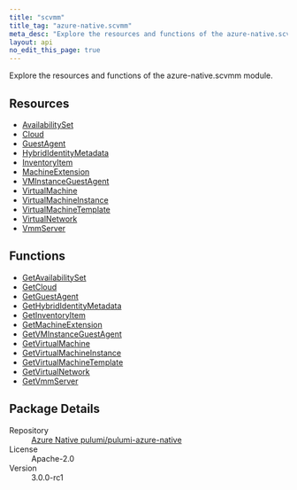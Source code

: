 ```yaml
---
title: "scvmm"
title_tag: "azure-native.scvmm"
meta_desc: "Explore the resources and functions of the azure-native.scvmm module."
layout: api
no_edit_this_page: true
---
```


<!-- WARNING: this file was generated by Pulumi Docs Generator. -->
<!-- Do not edit by hand unless you're certain you know what you are doing! -->

Explore the resources and functions of the azure-native.scvmm module.

<h2 id="resources">Resources</h2>
<ul class="api">
    <li><a href="availabilityset/" title="AvailabilitySet">AvailabilitySet</a></li>
    <li><a href="cloud/" title="Cloud">Cloud</a></li>
    <li><a href="guestagent/" title="GuestAgent">GuestAgent</a></li>
    <li><a href="hybrididentitymetadata/" title="HybridIdentityMetadata">HybridIdentityMetadata</a></li>
    <li><a href="inventoryitem/" title="InventoryItem">InventoryItem</a></li>
    <li><a href="machineextension/" title="MachineExtension">MachineExtension</a></li>
    <li><a href="vminstanceguestagent/" title="VMInstanceGuestAgent">VMInstanceGuestAgent</a></li>
    <li><a href="virtualmachine/" title="VirtualMachine">VirtualMachine</a></li>
    <li><a href="virtualmachineinstance/" title="VirtualMachineInstance">VirtualMachineInstance</a></li>
    <li><a href="virtualmachinetemplate/" title="VirtualMachineTemplate">VirtualMachineTemplate</a></li>
    <li><a href="virtualnetwork/" title="VirtualNetwork">VirtualNetwork</a></li>
    <li><a href="vmmserver/" title="VmmServer">VmmServer</a></li>
</ul>

<h2 id="functions">Functions</h2>
<ul class="api">
    <li><a href="getavailabilityset/" title="GetAvailabilitySet">GetAvailabilitySet</a></li>
    <li><a href="getcloud/" title="GetCloud">GetCloud</a></li>
    <li><a href="getguestagent/" title="GetGuestAgent">GetGuestAgent</a></li>
    <li><a href="gethybrididentitymetadata/" title="GetHybridIdentityMetadata">GetHybridIdentityMetadata</a></li>
    <li><a href="getinventoryitem/" title="GetInventoryItem">GetInventoryItem</a></li>
    <li><a href="getmachineextension/" title="GetMachineExtension">GetMachineExtension</a></li>
    <li><a href="getvminstanceguestagent/" title="GetVMInstanceGuestAgent">GetVMInstanceGuestAgent</a></li>
    <li><a href="getvirtualmachine/" title="GetVirtualMachine">GetVirtualMachine</a></li>
    <li><a href="getvirtualmachineinstance/" title="GetVirtualMachineInstance">GetVirtualMachineInstance</a></li>
    <li><a href="getvirtualmachinetemplate/" title="GetVirtualMachineTemplate">GetVirtualMachineTemplate</a></li>
    <li><a href="getvirtualnetwork/" title="GetVirtualNetwork">GetVirtualNetwork</a></li>
    <li><a href="getvmmserver/" title="GetVmmServer">GetVmmServer</a></li>
</ul>

<h2 id="package-details">Package Details</h2>
<dl class="package-details">
	<dt>Repository</dt>
	<dd><a href="https://github.com/pulumi/pulumi-azure-native">Azure Native pulumi/pulumi-azure-native</a></dd>
	<dt>License</dt>
	<dd>Apache-2.0</dd>
	<dt>Version</dt>
	<dd>3.0.0-rc1</dd>
</dl>

